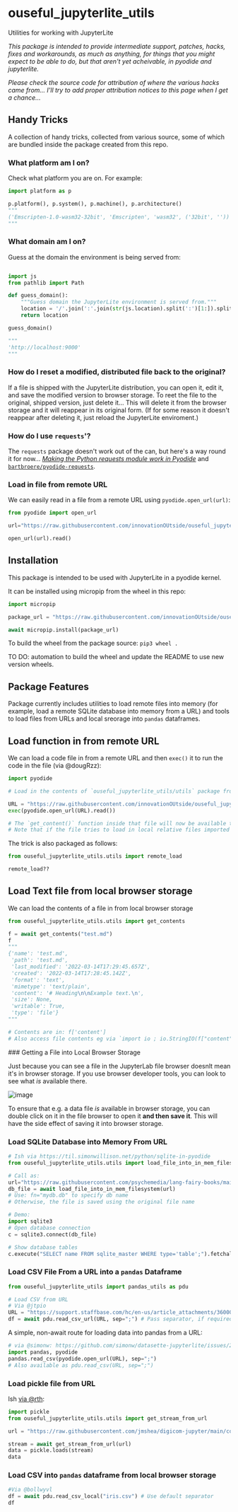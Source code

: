# ouseful_jupyterlite_utils

Utilities for working with JupyterLite

*This package is intended to provide intermediate support, patches, hacks, fixes and workarounds, as much as anything, for things that you might expect to be able to do, but that aren't yet acheivable, in pyodide and jupyterlite.*

*Please check the source code for attribution of where the various hacks came from... I'll try to add proper attribution notices to this page when I get a chance...*


## Handy Tricks

A collection of handy tricks, collected from various source, some of which are bundled inside the package created from this repo.

### What platform am I on?

Check what platform you are on. For example:

```python
import platform as p

p.platform(), p.system(), p.machine(), p.architecture()
"""
('Emscripten-1.0-wasm32-32bit', 'Emscripten', 'wasm32', ('32bit', ''))
"""
```

### What domain am I on?

Guess at the domain the environment is being served from:

```python

import js
from pathlib import Path

def guess_domain():
    """Guess domain the JupyterLite environment is served from."""
    location = '/'.join(':'.join(str(js.location).split(':')[1:]).split('/')[:-1])
    return location

guess_domain()

"""
'http://localhost:9000'
"""
```

### How do I reset a modified, distributed file back to the original?

If a file is shipped with the JupyterLite distribution, you can open it, edit it, and save the modified version to browser storage. To reet the file to the original, shipped version, just delete it... This will delete it from the browser storage and it will reappear in its original form. (If for some reason it doesn't reappear after deleting it, just reload the JupyterLite enviroment.)

### How do I use `requests`'?

The `requests` package doesn't work out of the can, but here's a way round it for now... [*Making the Python requests module work in Pyodide*](https://bartbroere.eu/2021/11/05/pyodide-requests/) and [`bartbroere/pyodide-requests`](https://github.com/bartbroere/pyodide-requests).

### Load in file from remote URL

We can easily read in a file from a remote URL using `pyodide.open_url(url)`:

```python
from pyodide import open_url

url="https://raw.githubusercontent.com/innovationOUtside/ouseful_jupyterlite_utils/main/ouseful_jupyterlite_utils/utils.py"

open_url(url).read()
```

## Installation

This package is intended to be used with JupyterLite in a pyodide kernel.

It can be installed using micropip from the wheel in this repo:

```python
import micropip

package_url = "https://raw.githubusercontent.com/innovationOUtside/ouseful_jupyterlite_utils/main/ouseful_jupyterlite_utils-0.0.4-py3-none-any.whl"

await micropip.install(package_url)
```

To build the wheel from the package source: `pip3 wheel .`

TO DO: automation to build the wheel and update the README to use new version wheels.

## Package Features

Package currently includes utilities to load remote files into memory (for example, load a remote SQLite database into memory from a URL) and tools to load files from URLs and local sreorage into `pandas` dataframes.

## Load function in from remote URL

We can load a code file in from a remote URL and then `exec()` it to run the code in the file (via @dougRzz):

```python
import pyodide

# Load in the contents of `ouseful_jupyterlite_utils/utils` package from a remote URL:

URL = "https://raw.githubusercontent.com/innovationOUtside/ouseful_jupyterlite_utils/main/ouseful_jupyterlite_utils/utils.py"
exec(pyodide.open_url(URL).read())

# The `get_content()` function inside that file will now be available to call.
# Note that if the file tries to load in local relative files imported inside the package, they won't be available
```

The trick is also packaged as follows:

```python
from ouseful_jupyterlite_utils.utils import remote_load

remote_load??
```

## Load Text file from local browser storage

We can load the contents of a file in from local browser storage

```python
from ouseful_jupyterlite_utils.utils import get_contents

f = await get_contents("test.md")
f
"""
{'name': 'test.md',
 'path': 'test.md',
 'last_modified': '2022-03-14T17:29:45.657Z',
 'created': '2022-03-14T17:28:45.142Z',
 'format': 'text',
 'mimetype': 'text/plain',
 'content': '# Heading\n\nExample text.\n',
 'size': None,
 'writable': True,
 'type': 'file'}
"""

# Contents are in: f['content']
# Also access file contents eg via `import io ; io.StringIO(f["content"])`
```

### Getting a File into Local Browser Storage

Just because you can see a file in the JupyterLab file browser doesnlt mean it's in browser storage. If you use browser developer tools, you can look to see what *is* available there.

![image](https://user-images.githubusercontent.com/82988/160463048-55a6abf8-1c00-4fd4-b03a-757469c02424.png)

To ensure that e.g. a data file *is* available in browser storage, you can double click on it in the file browser to open it __and then save it__. This will have the side effect of saving it into browser storage.


### Load SQLite Database into Memory From URL

```python
# Ish via https://til.simonwillison.net/python/sqlite-in-pyodide
from ouseful_jupyterlite_utils.utils import load_file_into_in_mem_filesystem

# Call as:
url="https://raw.githubusercontent.com/psychemedia/lang-fairy-books/main/data.db"
db_file = await load_file_into_in_mem_filesystem(url)
# Use: fn="mydb.db" to specify db name
# Otherwise, the file is saved using the original file name

# Demo:
import sqlite3
# Open database connection
c = sqlite3.connect(db_file)

# Show database tables
c.execute("SELECT name FROM sqlite_master WHERE type='table';").fetchall()
```

### Load CSV File From a URL into a `pandas` Dataframe

```python
from ouseful_jupyterlite_utils import pandas_utils as pdu

# Load CSV from URL
# Via @jtpio
URL = "https://support.staffbase.com/hc/en-us/article_attachments/360009197031/username.csv"
df = await pdu.read_csv_url(URL, sep=";") # Pass separator, if required, as second parameter
```

A simple, non-await route for loading data into pandas from a URL:

```python
# via @simonw: https://github.com/simonw/datasette-jupyterlite/issues/2#issuecomment-956586201
import pandas, pyodide
pandas.read_csv(pyodide.open_url(URL), sep=";")
# Also available as pdu.read_csv(URL, sep=";")
```

### Load pickle file from URL

Ish [via @rth](https://github.com/jupyterlite/jupyterlite/issues/119#issuecomment-1025817324):

```python
import pickle
from ouseful_jupyterlite_utils.utils import get_stream_from_url

url = "https://raw.githubusercontent.com/jmshea/digicom-jupyter/main/content/signals.pkl"

stream = await get_stream_from_url(url)
data = pickle.loads(stream)
data
```

### Load CSV into `pandas` dataframe from local browser storage

```python
#Via @bollwyvl
df = await pdu.read_csv_local("iris.csv") # Use default separator
df
```
